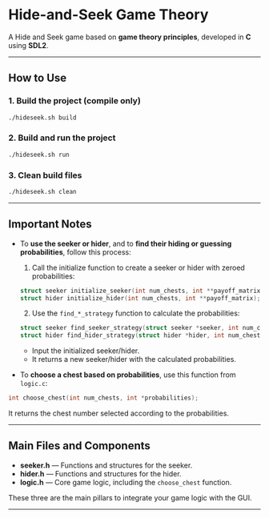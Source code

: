 # Hide-and-Seek Game Theory

A Hide and Seek game based on **game theory principles**, developed in **C** using **SDL2**.

---

## How to Use

### 1. Build the project (compile only)
```bash
./hideseek.sh build
````

### 2. Build and run the project

```bash
./hideseek.sh run
```

### 3. Clean build files

```bash
./hideseek.sh clean
```

---

## Important Notes

* To **use the seeker or hider**, and to **find their hiding or guessing probabilities**, follow this process:

  1. Call the initialize function to create a seeker or hider with zeroed probabilities:

  ```c
  struct seeker initialize_seeker(int num_chests, int **payoff_matrix);
  struct hider initialize_hider(int num_chests, int **payoff_matrix);
  ```

  2. Use the `find_*_strategy` function to calculate the probabilities:

  ```c
  struct seeker find_seeker_strategy(struct seeker *seeker, int num_chests);
  struct hider find_hider_strategy(struct hider *hider, int num_chests);
  ```

  * Input the initialized seeker/hider.
  * It returns a new seeker/hider with the calculated probabilities.

* To **choose a chest based on probabilities**, use this function from `logic.c`:

```c
int choose_chest(int num_chests, int *probabilities);
```

It returns the chest number selected according to the probabilities.

---

## Main Files and Components

* **seeker.h** — Functions and structures for the seeker.
* **hider.h** — Functions and structures for the hider.
* **logic.h** — Core game logic, including the `choose_chest` function.

These three are the main pillars to integrate your game logic with the GUI.

---
